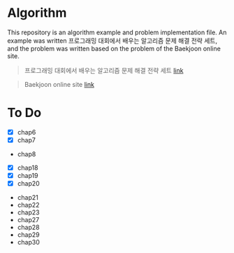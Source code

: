 # Algorithm

This repository is an algorithm example and problem implementation file.
An example was written 프로그래밍 대회에서 배우는 알고리즘 문제 해결 전략 세트, 
and the problem was written based on the problem of the Baekjoon online site.

> 프로그래밍 대회에서 배우는 알고리즘 문제 해결 전략 세트 [link](http://www.yes24.com/Product/Goods/8006522)

> Baekjoon online site [link](https://www.acmicpc.net/) 

# To Do

+ [x] chap6 
+ [x] chap7
+ chap8
+ [x] chap18
+ [x] chap19
+ [x] chap20
+ chap21
+ chap22
+ chap23
+ chap27
+ chap28
+ chap29
+ chap30

